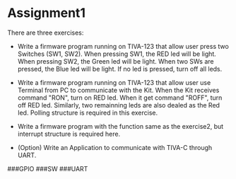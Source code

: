 # Assignment1
There are three exercises:
* Write a firmware program running on TIVA-123 that allow user press two Switches (SW1, SW2). When pressing SW1, the RED led will be light. When pressing SW2, the Green led will be light. When two SWs are pressed, the Blue led will be light. If no led is pressed, turn off all leds.

* Write a firmware program running on TIVA-123 that allow user use Terminal from PC to communicate with the Kit. When the Kit receives command "RON", turn on RED led. When it get command "ROFF", turn off RED led. Similarly, two remainning leds are also dealed as the Red led. Polling structure is required in this exercise.

* Write a firmware program with the function same as the exercise2, but interrupt structure is required here.

* (Option) Write an Application to communicate with TIVA-C through UART.

###GPIO
###SW
###UART
